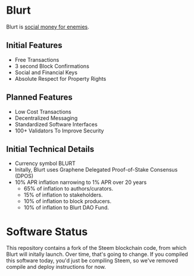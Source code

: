 # Blurt 

Blurt is [social money for enemies](https://steemit.com/steem/@jacobgadikian/social-money-for-enemies).

## Initial Features

* Free Transactions 
* 3 second Block Confirmations
* Social and Financial Keys
* Absolute Respect for Property Rights

## Planned Features

* Low Cost Transactions
* Decentralized Messaging
* Standardized Software Interfaces
* 100+ Validators To Improve Security

## Initial Technical Details

* Currency symbol BLURT
* Initally, Blurt uses Graphene Delegated Proof-of-Stake Consensus (DPOS)
* 10% APR inflation narrowing to 1% APR over 20 years
    * 65% of inflation to authors/curators. 
    * 15% of inflation to stakeholders.
    * 10% of inflation to block producers.
    * 10% of inflation to Blurt DAO Fund. 
    

# Software Status

This repository contains a fork of the Steem blockchain code, from which Blurt will initally launch.  Over time, that's going to change.  If you compiled this software today, you'd just be compiling Steem, so we've removed compile and deploy instructions for now.  

